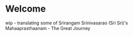 # Welcome

wip - translating some of Srirangam Srinivasarao (Sri Sri)'s Mahaaprasthaanam - The Great Journey